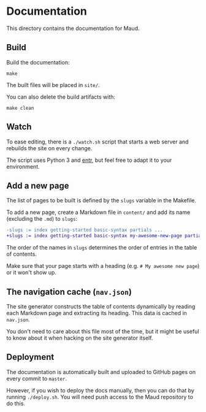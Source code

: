 # Documentation

This directory contains the documentation for Maud.

## Build

Build the documentation:

    make

The built files will be placed in `site/`.

You can also delete the build artifacts with:

    make clean

## Watch

To ease editing,
there is a `./watch.sh` script
that starts a web server
and rebuilds the site
on every change.

The script uses Python 3 and [entr],
but feel free to adapt it
to your environment.

[entr]: http://eradman.com/entrproject/

## Add a new page

The list of pages to be built
is defined by the `slugs` variable
in the Makefile.

To add a new page,
create a Markdown file in `content/`
and add its name
(excluding the `.md`)
to `slugs`:

```diff
-slugs := index getting-started basic-syntax partials ...
+slugs := index getting-started basic-syntax my-awesome-new-page partials ...
```

The order of the names in `slugs`
determines the order of entries
in the table of contents.

Make sure that
your page starts with a heading
(e.g. `# My awesome new page`)
or it won't show up.

## The navigation cache (`nav.json`)

The site generator
constructs the table of contents dynamically
by reading each Markdown page
and extracting its heading.
This data is cached in `nav.json`.

You don't need to care about this file
most of the time,
but it might be useful to know about it
when hacking on the site generator itself.

## Deployment

The documentation is automatically built
and uploaded to GitHub pages
on every commit to `master`.

However,
if you wish to deploy the docs manually,
then you can do that by running `./deploy.sh`.
You will need push access to the Maud repository
to do this.
